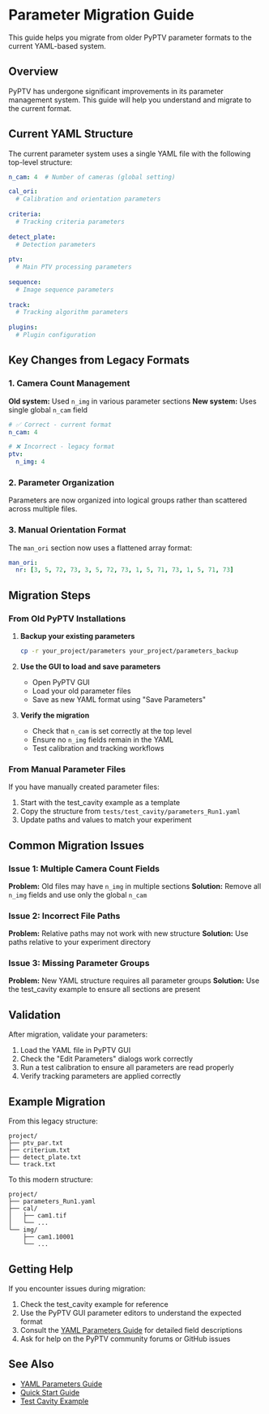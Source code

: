 # Parameter Migration Guide

This guide helps you migrate from older PyPTV parameter formats to the current YAML-based system.

## Overview

PyPTV has undergone significant improvements in its parameter management system. This guide will help you understand and migrate to the current format.

## Current YAML Structure

The current parameter system uses a single YAML file with the following top-level structure:

```yaml
n_cam: 4  # Number of cameras (global setting)

cal_ori:
  # Calibration and orientation parameters
  
criteria:
  # Tracking criteria parameters
  
detect_plate:
  # Detection parameters
  
ptv:
  # Main PTV processing parameters
  
sequence:
  # Image sequence parameters
  
track:
  # Tracking algorithm parameters
  
plugins:
  # Plugin configuration
```

## Key Changes from Legacy Formats

### 1. Camera Count Management

**Old system:** Used `n_img` in various parameter sections
**New system:** Uses single global `n_cam` field

```yaml
# ✅ Correct - current format
n_cam: 4

# ❌ Incorrect - legacy format
ptv:
  n_img: 4
```

### 2. Parameter Organization

Parameters are now organized into logical groups rather than scattered across multiple files.

### 3. Manual Orientation Format

The `man_ori` section now uses a flattened array format:

```yaml
man_ori:
  nr: [3, 5, 72, 73, 3, 5, 72, 73, 1, 5, 71, 73, 1, 5, 71, 73]
```

## Migration Steps

### From Old PyPTV Installations

1. **Backup your existing parameters**
   ```bash
   cp -r your_project/parameters your_project/parameters_backup
   ```

2. **Use the GUI to load and save parameters**
   - Open PyPTV GUI
   - Load your old parameter files
   - Save as new YAML format using "Save Parameters"

3. **Verify the migration**
   - Check that `n_cam` is set correctly at the top level
   - Ensure no `n_img` fields remain in the YAML
   - Test calibration and tracking workflows

### From Manual Parameter Files

If you have manually created parameter files:

1. Start with the test_cavity example as a template
2. Copy the structure from `tests/test_cavity/parameters_Run1.yaml`
3. Update paths and values to match your experiment

## Common Migration Issues

### Issue 1: Multiple Camera Count Fields

**Problem:** Old files may have `n_img` in multiple sections
**Solution:** Remove all `n_img` fields and use only the global `n_cam`

### Issue 2: Incorrect File Paths

**Problem:** Relative paths may not work with new structure
**Solution:** Use paths relative to your experiment directory

### Issue 3: Missing Parameter Groups

**Problem:** New YAML structure requires all parameter groups
**Solution:** Use the test_cavity example to ensure all sections are present

## Validation

After migration, validate your parameters:

1. Load the YAML file in PyPTV GUI
2. Check the "Edit Parameters" dialogs work correctly
3. Run a test calibration to ensure all parameters are read properly
4. Verify tracking parameters are applied correctly

## Example Migration

From this legacy structure:
```
project/
├── ptv_par.txt
├── criterium.txt
├── detect_plate.txt
└── track.txt
```

To this modern structure:
```
project/
├── parameters_Run1.yaml
├── cal/
│   ├── cam1.tif
│   └── ...
└── img/
    ├── cam1.10001
    └── ...
```

## Getting Help

If you encounter issues during migration:

1. Check the test_cavity example for reference
2. Use the PyPTV GUI parameter editors to understand the expected format
3. Consult the [YAML Parameters Guide](yaml-parameters.md) for detailed field descriptions
4. Ask for help on the PyPTV community forums or GitHub issues

## See Also

- [YAML Parameters Guide](yaml-parameters.md)
- [Quick Start Guide](quick-start.md)
- [Test Cavity Example](examples.md#test-cavity)
